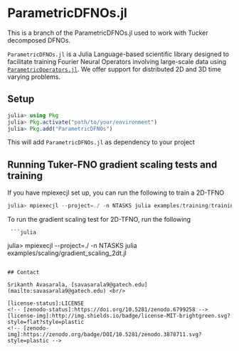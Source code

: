 # ParametricDFNOs.jl

This is a branch of the ParametricDFNOs.jl used to work with Tucker decomposed DFNOs.

<!-- [![][zenodo-img]][zenodo-status] -->

`ParametricDFNOs.jl` is a Julia Language-based scientific library designed to facilitate training Fourier Neural Operators involving large-scale data using [`ParametricOperators.jl`](https://github.com/slimgroup/ParametricOperators.jl). We offer support for distributed 2D and 3D time varying problems.

## Setup

   ```julia
   julia> using Pkg
   julia> Pkg.activate("path/to/your/environment")
   julia> Pkg.add("ParametricDFNOs")
   ```

This will add `ParametricDFNOs.jl` as dependency to your project

## Running Tuker-FNO gradient scaling tests and training
If you have mpiexecjl set up, you can run the following to train a 2D-TFNO

   ```julia
   julia> mpiexecjl --project=./ -n NTASKS julia examples/training/training_2d_tfno.jl
   ```  

   To run the gradient scaling test for 2D-TFNO, run the following  

     ```julia
   julia> mpiexecjl --project=./ -n NTASKS julia examples/scaling/gradient_scaling_2dt.jl
   ```  

## Contact

Srikanth Avasarala, [savasarala9@gatech.edu](mailto:savasarala9@gatech.edu) <br/>

[license-status]:LICENSE
<!-- [zenodo-status]:https://doi.org/10.5281/zenodo.6799258 -->
[license-img]:http://img.shields.io/badge/license-MIT-brightgreen.svg?style=flat?style=plastic
<!-- [zenodo-img]:https://zenodo.org/badge/DOI/10.5281/zenodo.3878711.svg?style=plastic -->
